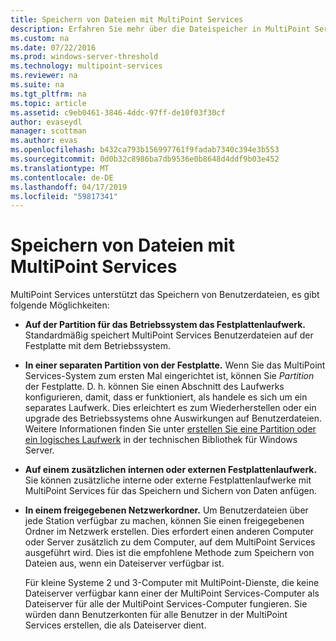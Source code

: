 ```yaml
---
title: Speichern von Dateien mit MultiPoint Services
description: Erfahren Sie mehr über die Dateispeicher in MultiPoint Services
ms.custom: na
ms.date: 07/22/2016
ms.prod: windows-server-threshold
ms.technology: multipoint-services
ms.reviewer: na
ms.suite: na
ms.tgt_pltfrm: na
ms.topic: article
ms.assetid: c9eb0461-3846-4ddc-97ff-de10f03f30cf
author: evaseydl
manager: scottman
ms.author: evas
ms.openlocfilehash: b432ca793b156997761f9fadab7340c394e3b553
ms.sourcegitcommit: 0d0b32c8986ba7db9536e0b8648d4ddf9b03e452
ms.translationtype: MT
ms.contentlocale: de-DE
ms.lasthandoff: 04/17/2019
ms.locfileid: "59817341"
---
```

# <a name="storing-files-with-multipoint-services"></a>Speichern von Dateien mit MultiPoint Services
MultiPoint Services unterstützt das Speichern von Benutzerdateien, es gibt folgende Möglichkeiten:  
  
-   **Auf der Partition für das Betriebssystem das Festplattenlaufwerk.** Standardmäßig speichert MultiPoint Services Benutzerdateien auf der Festplatte mit dem Betriebssystem.  
  
-   **In einer separaten Partition von der Festplatte.** Wenn Sie das MultiPoint Services-System zum ersten Mal eingerichtet ist, können Sie *Partition* der Festplatte. D. h. können Sie einen Abschnitt des Laufwerks konfigurieren, damit, dass er funktioniert, als handele es sich um ein separates Laufwerk. Dies erleichtert es zum Wiederherstellen oder ein upgrade des Betriebssystems ohne Auswirkungen auf Benutzerdateien. Weitere Informationen finden Sie unter [erstellen Sie eine Partition oder ein logisches Laufwerk](https://go.microsoft.com/fwlink/?LinkId=182618) in der technischen Bibliothek für Windows Server.  
  
-   **Auf einem zusätzlichen internen oder externen Festplattenlaufwerk.** Sie können zusätzliche interne oder externe Festplattenlaufwerke mit MultiPoint Services für das Speichern und Sichern von Daten anfügen.  
  
-   **In einem freigegebenen Netzwerkordner.** Um Benutzerdateien über jede Station verfügbar zu machen, können Sie einen freigegebenen Ordner im Netzwerk erstellen. Dies erfordert einen anderen Computer oder Server zusätzlich zu dem Computer, auf dem MultiPoint Services ausgeführt wird. Dies ist die empfohlene Methode zum Speichern von Dateien aus, wenn ein Dateiserver verfügbar ist.  
  
    Für kleine Systeme 2 und 3-Computer mit MultiPoint-Dienste, die keine Dateiserver verfügbar kann einer der MultiPoint Services-Computer als Dateiserver für alle der MultiPoint Services-Computer fungieren. Sie würden dann Benutzerkonten für alle Benutzer in der MultiPoint Services erstellen, die als Dateiserver dient.  
  
